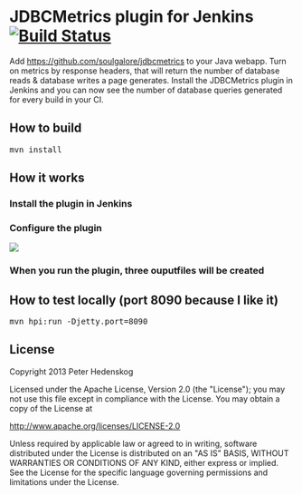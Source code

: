 # JDBCMetrics plugin for Jenkins [![Build Status](https://travis-ci.org/soulgalore/jdbcmetrics-plugin.png?branch=master)](https://travis-ci.org/soulgalore/jdbcmetrics-plugin)

Add https://github.com/soulgalore/jdbcmetrics to your Java webapp. Turn on metrics by response headers, that will return the number of database reads & database writes a page generates. Install the JDBCMetrics plugin in Jenkins and you can now see the number of database queries generated for every build in your CI.


## How to build
<pre>
mvn install
</pre>

## How it works

### Install the plugin in Jenkins

### Configure the plugin
<img src="https://raw.github.com/soulgalore/jdbcmetrics-plugin/master/resources/jdbcmetric-jenkins.png">

### When you run the plugin, three ouputfiles will be created

## How to test locally (port 8090 because I like it)
<pre>
mvn hpi:run -Djetty.port=8090
</pre>


## License

Copyright 2013 Peter Hedenskog

Licensed under the Apache License, Version 2.0 (the "License");
you may not use this file except in compliance with the License.
You may obtain a copy of the License at

   http://www.apache.org/licenses/LICENSE-2.0

Unless required by applicable law or agreed to in writing, software
distributed under the License is distributed on an "AS IS" BASIS,
WITHOUT WARRANTIES OR CONDITIONS OF ANY KIND, either express or implied.
See the License for the specific language governing permissions and
limitations under the License.
